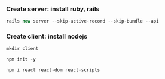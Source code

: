 ### Create server: install ruby, rails

```js
rails new server --skip-active-record --skip-bundle --api
```

### Create client: install nodejs

```js
mkdir client
```

```js
npm init -y
```

```js
npm i react react-dom react-scripts
```

